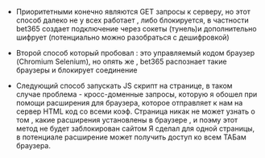 - Приоритетными конечно являются GET запросы к серверу, но этот способ  далеко не у всех работает , либо блокируется, в частности bet365 создает подключение через сокеты (тунель)и дополнительно шифрует (потенциально можно разобраться с дешифровкой)

- Второй способ который пробовал : это управляемый кодом браузер (Chromium  Selenium), но опять же , bet365 распознает такие браузеры и блокирует соединение

- Следующий способ запускать JS скрипт на странице, в таком случае проблема - кросс-доменные запросы, которую я обошел при помощи расширения для браузера, которое отправляет к нам на сервер HTML код со всеми коэф. Страница никак не может узнать о том , какие расширения установлены в браузере , и поэму этот метод не будет заблокирован сайтом
Я сделал для одной страницы, в потенциале расширение может получить доступ ко всем ТАБам браузера.


